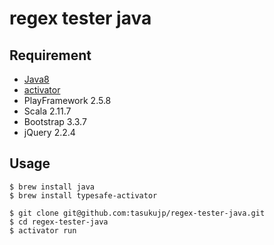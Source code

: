 # regex tester java

## Requirement
* [Java8](http://www.oracle.com/technetwork/java/javase/downloads/index.html)
* [activator](https://www.lightbend.com/activator/download)
* PlayFramework 2.5.8
* Scala 2.11.7
* Bootstrap 3.3.7
* jQuery 2.2.4

## Usage
```
$ brew install java
$ brew install typesafe-activator
```
```
$ git clone git@github.com:tasukujp/regex-tester-java.git
$ cd regex-tester-java
$ activator run
```
